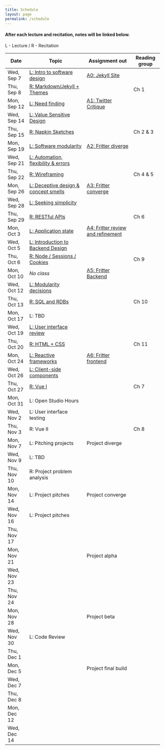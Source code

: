 ```yaml
---
title: Schedule
layout: page
permalink: /schedule
---
```


#### After each lecture and recitation, notes will be linked below.

L - Lecture / R - Recitation <br>

| Date        | Topic                                                    | Assignment out                               | Reading group |
| ----------- | -------------------------------------------------------- | -------------------------------------------- | ------------- |
| Wed, Sep 7  | [L: Intro to software design](/lectures/lecture-1)       | [A0: Jekyll Site](/assignments/assignment-0) |               |
| Thu, Sep 8  | [R: Markdown/Jekyll + Themes](/recitations/recitation-1) |                                              | Ch 1          |
| Mon, Sep 12 | [L: Need finding](/lectures/lecture-2)                   | [A1: Twitter Critique](/assignments/assignment-1) |          |
| Wed, Sep 14 | [L: Value Sensitive Design](/lectures/lecture-3)                                |                                              |               |
| Thu, Sep 15 | [R: Napkin Sketches](/recitations/recitation-2)                                       |                                              | Ch 2 & 3      |
| Mon, Sep 19 | [L: Software modularity](/lectures/lecture-4)                                   | [A2: Fritter diverge](/assignments/assignment-2)                          |               |
| Wed, Sep 21 | [L: Automation, flexibility & errors](/lectures/lecture-5)                      |                                              |               |
| Thu, Sep 22 | [R: Wireframing](/recitations/recitation-3)                                           |                                              | Ch 4 & 5      |
| Mon, Sep 26 | [L: Deceptive design & concept smells](/lectures/lecture-6)                        | [A3: Fritter converge](/assignments/assignment-3)                         |               |
| Wed, Sep 28 | [L: Seeking simplicity](/lectures/lecture-7)                                    |                                              |               |
| Thu, Sep 29 | [R: RESTful APIs](/recitations/recitation-4)                                          |                                              | Ch 6          |
| Mon, Oct 3  | [L: Application state](/lectures/lecture-8)                                     | [A4: Fritter review and refinement](/assignments/assignment-4)  |               |
| Wed, Oct 5  | [L: Introduction to Backend Design](/lectures/lecture-9)                        |                                              |               |
| Thu, Oct 6  | [R: Node / Sessions / Cookies](/recitations/recitation-5)                             |                                              | Ch 9          |
| Mon, Oct 10 | _No class_                                               | [A5: Fritter Backend](/assignments/assignment-5)   |               |
| Wed, Oct 12 | [L: Modularity decisions](/lectures/lecture-10)                                  |                                              |               |
| Thu, Oct 13 | [R: SQL and RDBs](/recitations/recitation-6)                                          |                                              | Ch 10         |
| Mon, Oct 17 | L: TBD                                                   |                   |               |
| Wed, Oct 19 | [L: User interface review](/lectures/lecture-11)                                 |                                              |               |
| Thu, Oct 20 | [R: HTML + CSS](/recitations/recitation-7)                                            |                                              | Ch 11         |
| Mon, Oct 24 | [L: Reactive frameworks](/lectures/lecture-12)                                   | [A6: Fritter frontend](/assignments/assignment-6)                       |               |
| Wed, Oct 26 | [L: Client-side components](/lectures/lecture-13)                                |                                              |               |
| Thu, Oct 27 | [R: Vue I](/recitations/recitation-8)                                                 |                                              | Ch 7          |
| Mon, Oct 31 | L: Open Studio Hours                                |                       |               |
| Wed, Nov 2  | L: User interface testing                                         |                                              |               |
| Thu, Nov 3  | R: Vue II                                                |                                              | Ch 8          |
| Mon, Nov 7  | L: Pitching projects                                     | Project diverge                              |               |
| Wed, Nov 9  | L: TBD                                                   |                                              |               |
| Thu, Nov 10 | R: Project problem analysis                              |                                              |               |
| Mon, Nov 14 | L: Project pitches                                       | Project converge                             |               |
| Wed, Nov 16 | L: Project pitches                                       |                                              |               |
| Thu, Nov 17 |                                                          |                                              |               |
| Mon, Nov 21 |                                                          | Project alpha                                |               |
| Wed, Nov 23 |                                                          |                                              |               |
| Thu, Nov 24 |                                                          |                                              |               |
| Mon, Nov 28 |                                                          | Project beta                                 |               |
| Wed, Nov 30 | L: Code Review                                                          |                                              |               |
| Thu, Dec 1  |                                                          |                                              |               |
| Mon, Dec 5  |                                                          | Project final build                          |               |
| Wed, Dec 7  |                                                          |                                              |               |
| Thu, Dec 8  |                                                          |                                              |               |
| Mon, Dec 12 |                                                          |                                              |               |
| Wed, Dec 14 |                                                          |                                              |               |

